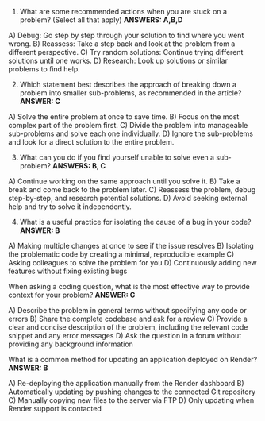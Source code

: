 1. What are some recommended actions when you are stuck on a problem? (Select all that apply) **ANSWERS: A,B,D**

A) Debug: Go step by step through your solution to find where you went wrong.
B) Reassess: Take a step back and look at the problem from a different perspective.
C) Try random solutions: Continue trying different solutions until one works.
D) Research: Look up solutions or similar problems to find help.



2. Which statement best describes the approach of breaking down a problem into smaller sub-problems, as recommended in the article? **ANSWER: C**

A) Solve the entire problem at once to save time.
B) Focus on the most complex part of the problem first.
C) Divide the problem into manageable sub-problems and solve each one individually.
D) Ignore the sub-problems and look for a direct solution to the entire problem.



3. What can you do if you find yourself unable to solve even a sub-problem? **ANSWERS: B, C**

A) Continue working on the same approach until you solve it.
B) Take a break and come back to the problem later.
C) Reassess the problem, debug step-by-step, and research potential solutions.
D) Avoid seeking external help and try to solve it independently.



4. What is a useful practice for isolating the cause of a bug in your code? **ANSWER: B**

A) Making multiple changes at once to see if the issue resolves
B) Isolating the problematic code by creating a minimal, reproducible example
C) Asking colleagues to solve the problem for you
D) Continuously adding new features without fixing existing bugs



When asking a coding question, what is the most effective way to provide context for your problem? **ANSWER: C**

A) Describe the problem in general terms without specifying any code or errors
B) Share the complete codebase and ask for a review
C) Provide a clear and concise description of the problem, including the relevant code snippet and any error messages
D) Ask the question in a forum without providing any background information



What is a common method for updating an application deployed on Render? **ANSWER: B**

A) Re-deploying the application manually from the Render dashboard
B) Automatically updating by pushing changes to the connected Git repository
C) Manually copying new files to the server via FTP
D) Only updating when Render support is contacted
